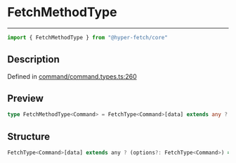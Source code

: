 

# FetchMethodType

<div class="api-docs__separator" data-reactroot="">

---

</div><div class="api-docs__import" data-reactroot="">

```ts
import { FetchMethodType } from "@hyper-fetch/core"
```

</div><div class="api-docs__section">

## Description

</div><div class="api-docs__description"><span class="api-docs__do-not-parse">



</span></div><p class="api-docs__definition">

Defined in [command/command.types.ts:260](https://github.com/BetterTyped/hyper-fetch/blob/2ce105c7/packages/core/src/command/command.types.ts#L260)

</p><div class="api-docs__section">

## Preview

</div><div class="api-docs__preview type single">

```ts
type FetchMethodType<Command> = FetchType<Command>[data] extends any ? (options?: FetchType<Command>) => Promise<ClientResponseType<ExtractResponse<Command>, ExtractError<Command>>> : FetchType<Command>[data] extends NegativeTypes ? FetchType<Command>[params] extends NegativeTypes ? (options?: FetchType<Command>) => Promise<ClientResponseType<ExtractResponse<Command>, ExtractError<Command>>> : (options: FetchType<Command>) => Promise<ClientResponseType<ExtractResponse<Command>, ExtractError<Command>>> : (options: FetchType<Command>) => Promise<ClientResponseType<ExtractResponse<Command>, ExtractError<Command>>>;
```

</div><div class="api-docs__section">

## Structure

</div><div class="api-docs__returns">

```ts
FetchType<Command>[data] extends any ? (options?: FetchType<Command>) => Promise<[GenericDataType | null, GenericErrorType | null, number | null]> : (FetchType<Command>[data] extends NegativeTypes ? (FetchType<Command>[params] extends NegativeTypes ? (options?: FetchType<Command>) => Promise<[GenericDataType | null, GenericErrorType | null, number | null]> : (options: FetchType<Command>) => Promise<[GenericDataType | null, GenericErrorType | null, number | null]>) : (options: FetchType<Command>) => Promise<[GenericDataType | null, GenericErrorType | null, number | null]>)
```

</div>